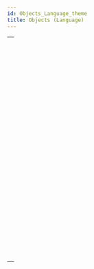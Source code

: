 ```yaml
---
id: Objects_Language_theme
title: Objects (Language)
---
```



||
|---|
|[<!-- INCLUDE #_command_.New object.Syntax -->](../../commands-legacy/new-object.md)<br/>|
|[<!-- INCLUDE #_command_.New shared object.Syntax -->](../../commands-legacy/new-shared-object.md)<br/>|
|[<!-- INCLUDE #_command_.OB Class.Syntax -->](../../commands-legacy/ob-class.md)<br/>|
|[<!-- INCLUDE #_command_.OB Copy.Syntax -->](../../commands-legacy/ob-copy.md)<br/>|
|[<!-- INCLUDE #_command_.OB Entries.Syntax -->](../../commands-legacy/ob-entries.md)<br/>|
|[<!-- INCLUDE #_command_.OB Get.Syntax -->](../../commands-legacy/ob-get.md)<br/>|
|[<!-- INCLUDE #_command_.OB GET ARRAY.Syntax -->](../../commands-legacy/ob-get-array.md)<br/>|
|[<!-- INCLUDE #_command_.OB GET PROPERTY NAMES.Syntax -->](../../commands-legacy/ob-get-property-names.md)<br/>|
|[<!-- INCLUDE #_command_.OB Get type.Syntax -->](../../commands-legacy/ob-get-type.md)<br/>|
|[<!-- INCLUDE #_command_.OB Instance of.Syntax -->](../../commands-legacy/ob-instance-of.md)<br/>|
|[<!-- INCLUDE #_command_.OB Is defined.Syntax -->](../../commands-legacy/ob-is-defined.md)<br/>|
|[<!-- INCLUDE #_command_.OB Is empty.Syntax -->](../../commands-legacy/ob-is-empty.md)<br/>|
|[<!-- INCLUDE #_command_.OB Is shared.Syntax -->](../../commands-legacy/ob-is-shared.md)<br/>|
|[<!-- INCLUDE #_command_.OB Keys.Syntax -->](../../commands-legacy/ob-keys.md)<br/>|
|[<!-- INCLUDE #_command_.OB REMOVE.Syntax -->](../../commands-legacy/ob-remove.md)<br/>|
|[<!-- INCLUDE #_command_.OB SET.Syntax -->](../../commands-legacy/ob-set.md)<br/>|
|[<!-- INCLUDE #_command_.OB SET ARRAY.Syntax -->](../../commands-legacy/ob-set-array.md)<br/>|
|[<!-- INCLUDE #_command_.OB SET NULL.Syntax -->](../../commands-legacy/ob-set-null.md)<br/>|
|[<!-- INCLUDE #_command_.OB Values.Syntax -->](../../commands-legacy/ob-values.md)<br/>|
|[<!-- INCLUDE #_command_.Storage.Syntax -->](../../commands-legacy/storage.md)<br/>|
